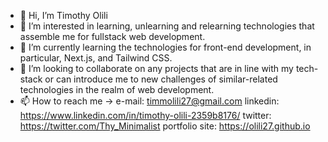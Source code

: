 - 👋 Hi, I’m Timothy Olili
- 👀 I’m interested in learning, unlearning and relearning technologies that assemble me for fullstack web development. 
- 🌱 I’m currently learning the technologies for front-end development, in particular, Next.js, and Tailwind CSS.
- 💞️ I’m looking to collaborate on any projects that are in line with my tech-stack or can introduce me to new challenges of similar-related technologies in the realm of web development.
- 📫 How to reach me -> 
e-mail: timmolili27@gmail.com
linkedin: https://www.linkedin.com/in/timothy-olili-2359b8176/
twitter: https://twitter.com/Thy_Minimalist
portfolio site: https://olili27.github.io
<!---
olili27/olili27 is a ✨ special ✨ repository because its `README.md` (this file) appears on your GitHub profile.
You can click the Preview link to take a look at your changes.
--->
